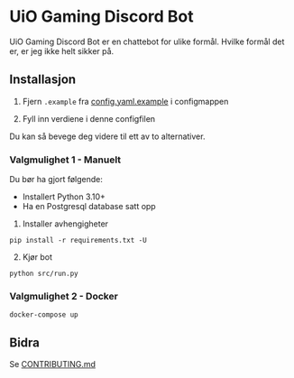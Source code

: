 # UiO Gaming Discord Bot

UiO Gaming Discord Bot er en chattebot for ulike formål. Hvilke formål det er, er jeg ikke helt sikker på.

## Installasjon

1. Fjern `.example` fra [config.yaml.example](src/config/config.yaml) i configmappen

2. Fyll inn verdiene i denne configfilen

Du kan så bevege deg videre til ett av to alternativer.

### Valgmulighet 1 - Manuelt

Du bør ha gjort følgende:

- Installert Python 3.10+
- Ha en Postgresql database satt opp


1. Installer avhengigheter

```
pip install -r requirements.txt -U
```

2. Kjør bot

```
python src/run.py
```

### Valgmulighet 2 - Docker

```
docker-compose up
```

## Bidra

Se [CONTRIBUTING.md](CONTRIBUTING.md)
